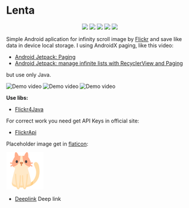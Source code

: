 # Lenta
<p align="center">
  
<img src="https://img.shields.io/badge/Android-X-green">

<img src="https://img.shields.io/badge/ROOM-DB-yellow" >

<img src="https://img.shields.io/badge/Binding-view-blueviolet">

<img src="https://img.shields.io/badge/Flickr-image-blue" >
<img src="https://img.shields.io/badge/architect-mvvm-yellowgreen">
</p>

Simple Android aplication for infinity scroll image by [Flickr] and save like data in device local storage.
I using AndroidX paging, like this video:

- [Android Jetpack: Paging]
- [Android Jetpack: manage infinite lists with RecyclerView and Paging]

but use only Java.


![Demo video](demo/scroll.gif)
![Demo video](demo/like.gif)
![Demo video](demo/imageview.gif)

**Use libs:**
- [Flickr4Java]



For correct work you need get API Keys in official site:
- [FlickrApi]

Placeholder image get in [flaticon]:

<p>
<img
  style="width:100px;height:100px;"
  src="https://raw.githubusercontent.com/KorolevSoftware/Android-Image-Lenta/main/app/src/main/res/raw/cat.svg"
  alt="Cat">
</p>

- [Deeplink] Deep link

[FlickrApi]: <https://www.flickr.com/services/apps/create/>
[Flickr]: <https://www.flickr.com/>
[Flickr4Java]: <https://github.com/boncey/Flickr4Java>

[flaticon]: <https://www.flaticon.com/free-icon/cat_1864640?term=cat&page=1&position=10>
[Android Jetpack: Paging]: <https://www.youtube.com/watch?v=QVMqCRs0BNA>
[Android Jetpack: manage infinite lists with RecyclerView and Paging]: <https://www.youtube.com/watch?v=BE5bsyGGLf4>


[Deeplink]: <myapp://myhost>
